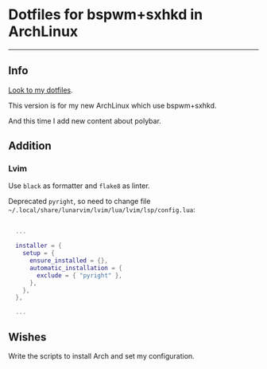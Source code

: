 # Dotfiles for bspwm+sxhkd in ArchLinux

---

## Info
[Look to my dotfiles](https://github.com/Sonder9927/.dotfiles).

This version is for my new ArchLinux which use bspwm+sxhkd.

And this time I add new content about polybar.

## Addition
### Lvim

Use `black` as formatter and `flake8` as linter.

Deprecated `pyright`, so need to change file `~/.local/share/lunarvim/lvim/lua/lvim/lsp/config.lua`:

```lua

  ...

  installer = {
    setup = {
      ensure_installed = {},
      automatic_installation = {
        exclude = { "pyright" },
      },
    },
  },

  ...

```

## Wishes
Write the scripts to install Arch and set my configuration.

